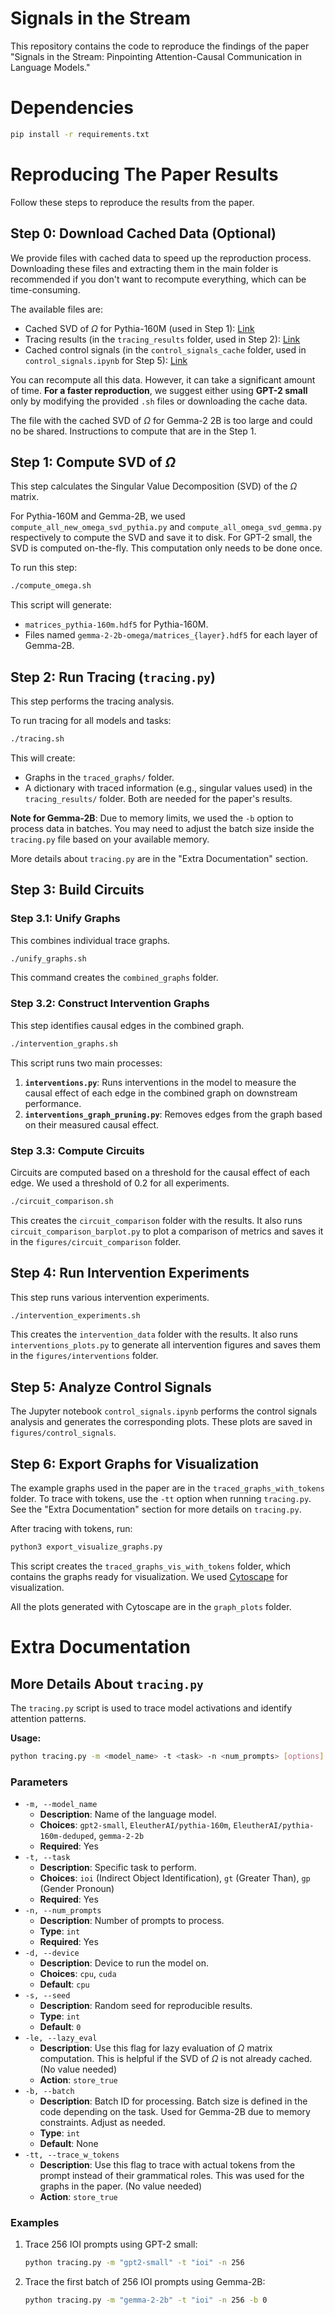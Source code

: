 # Signals in the Stream

This repository contains the code to reproduce the findings of the paper "Signals in the Stream: Pinpointing Attention-Causal Communication in Language Models."

# Dependencies

```sh
pip install -r requirements.txt
```

# Reproducing The Paper Results

Follow these steps to reproduce the results from the paper.

## Step 0: Download Cached Data (Optional)

We provide files with cached data to speed up the reproduction process. Downloading these files and extracting them in the main folder is recommended if you don't want to recompute everything, which can be time-consuming.

The available files are:
- Cached SVD of $\Omega$ for Pythia-160M (used in Step 1): [Link](https://figshare.com/s/65ca64a0cce99490692b)
- Tracing results (in the `tracing_results` folder, used in Step 2): [Link](https://figshare.com/s/5f6672b23527ba99c541)
- Cached control signals (in the `control_signals_cache` folder, used in `control_signals.ipynb` for Step 5): [Link](https://figshare.com/s/48b884dbeb4efc132a34)

You can recompute all this data. However, it can take a significant amount of time.
**For a faster reproduction**, we suggest either using **GPT-2 small** only by modifying the provided `.sh` files or downloading the cache data.

The file with the cached SVD of $\Omega$ for Gemma-2 2B is too large and could no be shared. Instructions to compute that are in the Step 1.

## Step 1: Compute SVD of $\Omega$

This step calculates the Singular Value Decomposition (SVD) of the $\Omega$ matrix.

For Pythia-160M and Gemma-2B, we used `compute_all_new_omega_svd_pythia.py` and `compute_all_omega_svd_gemma.py` respectively to compute the SVD and save it to disk. For GPT-2 small, the SVD is computed on-the-fly. This computation only needs to be done once.

To run this step:
```sh
./compute_omega.sh
```
This script will generate:
- `matrices_pythia-160m.hdf5` for Pythia-160M.
- Files named `gemma-2-2b-omega/matrices_{layer}.hdf5` for each layer of Gemma-2B.

## Step 2: Run Tracing (`tracing.py`)

This step performs the tracing analysis.

To run tracing for all models and tasks:
```sh
./tracing.sh
```
This will create:
- Graphs in the `traced_graphs/` folder.
- A dictionary with traced information (e.g., singular values used) in the `tracing_results/` folder.
Both are needed for the paper's results.

**Note for Gemma-2B**: Due to memory limits, we used the `-b` option to process data in batches. You may need to adjust the batch size inside the `tracing.py` file based on your available memory.

More details about `tracing.py` are in the "Extra Documentation" section.

## Step 3: Build Circuits

### Step 3.1: Unify Graphs

This combines individual trace graphs.
```sh
./unify_graphs.sh
```
This command creates the `combined_graphs` folder.

### Step 3.2: Construct Intervention Graphs

This step identifies causal edges in the combined graph.
```sh
./intervention_graphs.sh
```
This script runs two main processes:
1.  **`interventions.py`**: Runs interventions in the model to measure the causal effect of each edge in the combined graph on downstream performance.
2.  **`interventions_graph_pruning.py`**: Removes edges from the graph based on their measured causal effect.

### Step 3.3: Compute Circuits

Circuits are computed based on a threshold for the causal effect of each edge. We used a threshold of 0.2 for all experiments.
```sh
./circuit_comparison.sh
```
This creates the `circuit_comparison` folder with the results. It also runs `circuit_comparison_barplot.py` to plot a comparison of metrics and saves it in the `figures/circuit_comparison` folder.

## Step 4: Run Intervention Experiments

This step runs various intervention experiments.
```sh
./intervention_experiments.sh
```
This creates the `intervention_data` folder with the results. It also runs `interventions_plots.py` to generate all intervention figures and saves them in the `figures/interventions` folder.


## Step 5: Analyze Control Signals

The Jupyter notebook `control_signals.ipynb` performs the control signals analysis and generates the corresponding plots. These plots are saved in `figures/control_signals`.


## Step 6: Export Graphs for Visualization

The example graphs used in the paper are in the `traced_graphs_with_tokens` folder. To trace with tokens, use the `-tt` option when running `tracing.py`. See the "Extra Documentation" section for more details on `tracing.py`.

After tracing with tokens, run:
```sh
python3 export_visualize_graphs.py
```
This script creates the `traced_graphs_vis_with_tokens` folder, which contains the graphs ready for visualization. We used [Cytoscape](https://cytoscape.org/) for visualization.

All the plots generated with Cytoscape are in the `graph_plots` folder.


# Extra Documentation

## More Details About `tracing.py`

The `tracing.py` script is used to trace model activations and identify attention patterns.

**Usage:**
```bash
python tracing.py -m <model_name> -t <task> -n <num_prompts> [options]
```

### Parameters

* `-m, --model_name`
    * **Description**: Name of the language model.
    * **Choices**: `gpt2-small`, `EleutherAI/pythia-160m`, `EleutherAI/pythia-160m-deduped`, `gemma-2-2b`
    * **Required**: Yes
* `-t, --task`
    * **Description**: Specific task to perform.
    * **Choices**: `ioi` (Indirect Object Identification), `gt` (Greater Than), `gp` (Gender Pronoun)
    * **Required**: Yes
* `-n, --num_prompts`
    * **Description**: Number of prompts to process.
    * **Type**: `int`
    * **Required**: Yes
* `-d, --device`
    * **Description**: Device to run the model on.
    * **Choices**: `cpu`, `cuda`
    * **Default**: `cpu`
* `-s, --seed`
    * **Description**: Random seed for reproducible results.
    * **Type**: `int`
    * **Default**: `0`
* `-le, --lazy_eval`
    * **Description**: Use this flag for lazy evaluation of $\Omega$ matrix computation. This is helpful if the SVD of $\Omega$ is not already cached. (No value needed)
    * **Action**: `store_true`
* `-b, --batch`
    * **Description**: Batch ID for processing. Batch size is defined in the code depending on the task. Used for Gemma-2B due to memory constraints. Adjust as needed.
    * **Type**: `int`
    * **Default**: None
* `-tt, --trace_w_tokens`
    * **Description**: Use this flag to trace with actual tokens from the prompt instead of their grammatical roles. This was used for the graphs in the paper. (No value needed)
    * **Action**: `store_true`

### Examples

1.  Trace 256 IOI prompts using GPT-2 small:
    ```sh
    python tracing.py -m "gpt2-small" -t "ioi" -n 256
    ```

2.  Trace the first batch of 256 IOI prompts using Gemma-2B:
    ```sh
    python tracing.py -m "gemma-2-2b" -t "ioi" -n 256 -b 0
    ```